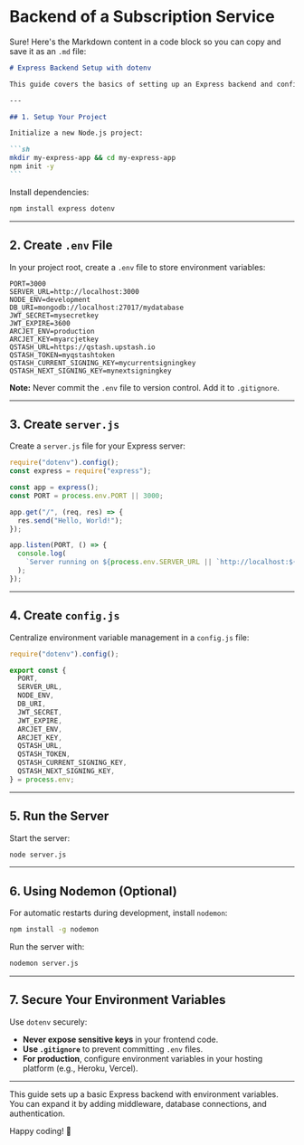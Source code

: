 # Backend of a Subscription Service

Sure! Here's the Markdown content in a code block so you can copy and save it as an `.md` file:

````md
# Express Backend Setup with dotenv

This guide covers the basics of setting up an Express backend and configuring environment variables using `dotenv`.

---

## 1. Setup Your Project

Initialize a new Node.js project:

```sh
mkdir my-express-app && cd my-express-app
npm init -y
```
````

Install dependencies:

```sh
npm install express dotenv
```

---

## 2. Create `.env` File

In your project root, create a `.env` file to store environment variables:

```env
PORT=3000
SERVER_URL=http://localhost:3000
NODE_ENV=development
DB_URI=mongodb://localhost:27017/mydatabase
JWT_SECRET=mysecretkey
JWT_EXPIRE=3600
ARCJET_ENV=production
ARCJET_KEY=myarcjetkey
QSTASH_URL=https://qstash.upstash.io
QSTASH_TOKEN=myqstashtoken
QSTASH_CURRENT_SIGNING_KEY=mycurrentsigningkey
QSTASH_NEXT_SIGNING_KEY=mynextsigningkey
```

**Note:** Never commit the `.env` file to version control. Add it to `.gitignore`.

---

## 3. Create `server.js`

Create a `server.js` file for your Express server:

```js
require("dotenv").config();
const express = require("express");

const app = express();
const PORT = process.env.PORT || 3000;

app.get("/", (req, res) => {
  res.send("Hello, World!");
});

app.listen(PORT, () => {
  console.log(
    `Server running on ${process.env.SERVER_URL || `http://localhost:${PORT}`}`
  );
});
```

---

## 4. Create `config.js`

Centralize environment variable management in a `config.js` file:

```js
require("dotenv").config();

export const {
  PORT,
  SERVER_URL,
  NODE_ENV,
  DB_URI,
  JWT_SECRET,
  JWT_EXPIRE,
  ARCJET_ENV,
  ARCJET_KEY,
  QSTASH_URL,
  QSTASH_TOKEN,
  QSTASH_CURRENT_SIGNING_KEY,
  QSTASH_NEXT_SIGNING_KEY,
} = process.env;
```

---

## 5. Run the Server

Start the server:

```sh
node server.js
```

---

## 6. Using Nodemon (Optional)

For automatic restarts during development, install `nodemon`:

```sh
npm install -g nodemon
```

Run the server with:

```sh
nodemon server.js
```

---

## 7. Secure Your Environment Variables

Use `dotenv` securely:

- **Never expose sensitive keys** in your frontend code.
- **Use `.gitignore`** to prevent committing `.env` files.
- **For production**, configure environment variables in your hosting platform (e.g., Heroku, Vercel).

---

This guide sets up a basic Express backend with environment variables. You can expand it by adding middleware, database connections, and authentication.

Happy coding! 🚀

```

```
